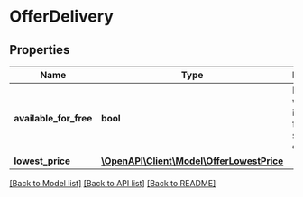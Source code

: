 # OfferDelivery

## Properties
Name | Type | Description | Notes
------------ | ------------- | ------------- | -------------
**available_for_free** | **bool** | Indicates whether the item has free shipping option. | [optional] 
**lowest_price** | [**\OpenAPI\Client\Model\OfferLowestPrice**](OfferLowestPrice.md) |  | [optional] 

[[Back to Model list]](../README.md#documentation-for-models) [[Back to API list]](../README.md#documentation-for-api-endpoints) [[Back to README]](../README.md)


